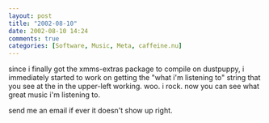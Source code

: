 ```yaml
---
layout: post
title: "2002-08-10"
date: 2002-08-10 14:24
comments: true
categories: [Software, Music, Meta, caffeine.nu]
---
```

since i finally got the xmms-extras package to compile on dustpuppy, i immediately started to work on getting the "what i'm listening to" string that you see at the in the upper-left working.  woo. i rock. now you can see what great music i'm listening to.

send me an email if ever it doesn't show up right.
